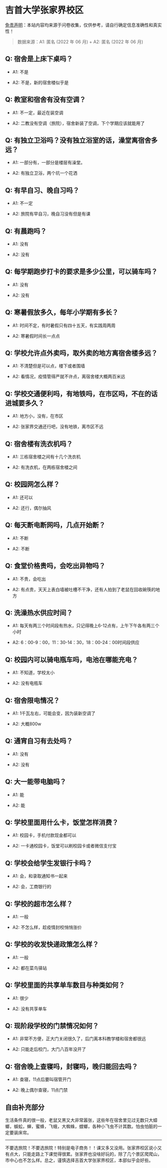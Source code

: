 # 吉首大学张家界校区

[免责声明](https://colleges.chat/#_3)：本站内容均来源于问卷收集，仅供参考，请自行确定信息准确性和真实性！

> 数据来源：A1: 匿名 (2022 年 06 月) + A2: 匿名 (2022 年 06 月)

## Q: 宿舍是上床下桌吗？

- A1: 不是

- A2: 不是，新的宿舍楼似乎是

## Q: 教室和宿舍有没有空调？

- A1: 不一定，最近在装空调

- A2: 二教没有空调（旅院），宿舍新装了空调，下个学期应该就能用了

## Q: 有独立卫浴吗？没有独立浴室的话，澡堂离宿舍多远？

- A1: 一部分有，一部分是楼层有澡堂。

- A2: 有独立卫浴，两个坑一个花洒

## Q: 有早自习、晚自习吗？

- A1: 不一定

- A2: 旅院有早自习，晚自习没有但是有课

## Q: 有晨跑吗？

- A1: 没有

- A2: 没有

## Q: 每学期跑步打卡的要求是多少公里，可以骑车吗？

- A1: 没有

- A2: 没有

## Q: 寒暑假放多久，每年小学期有多长？

- A1: 时间不定，有时暑假只有四十五天，有实践周两周

- A2: 寒暑假时间长一点点

## Q: 学校允许点外卖吗，取外卖的地方离宿舍楼多远？

- A1: 不清楚但是可以点，楼下或者围墙

- A2: 看情况，疫情管得严就不许点，离宿舍楼大概两百米远

## Q: 学校交通便利吗，有地铁吗，在市区吗，不在的话进城要多久？

- A1: 地方小，没有，在市区

- A2: 张家界交通还行吧，没有地铁，离市区不远

## Q: 宿舍楼有洗衣机吗？

- A1: 三栋宿舍楼之间有十几个洗衣机

- A2: 有洗衣机，在两栋宿舍楼之间

## Q: 校园网怎么样？

- A1: 还可以

- A2: 还行，偶尔抽风

## Q: 每天断电断网吗，几点开始断？

- A1: 不断

- A2: 不断

## Q: 食堂价格贵吗，会吃出异物吗？

- A1: 不贵，会吃出

- A2: 有点贵，天天上表白墙被吐槽不干净，还有人拍到了老鼠在回收碗筷的地方

## Q: 洗澡热水供应时间？

- A1: 每天有两三个时间段有热水，只记得晚上6-12点有，上午下午各有两三个小时

- A2: 6：00-9：00，11：30-14：30，18：00-24：00时间段供应

## Q: 校园内可以骑电瓶车吗，电池在哪能充电？

- A1: 不知道，学校太小

- A2: 没有电瓶车

## Q: 宿舍限电情况？

- A1: 1千瓦左右，可能会变，因为装新空调了

- A2: 大概800w

## Q: 通宵自习有去处吗？

- A1: 没有

- A2: 没有

## Q: 大一能带电脑吗？

- A1: 能

- A2: 能

## Q: 学校里面用什么卡，饭堂怎样消费？

- A1: 校园卡，手机付款现金都可以

- A2: 一卡通校园卡，饭堂可以刷校园卡或者微信支付宝

## Q: 学校会给学生发银行卡吗？

- A1: 会，和录取通知书一起来

- A2: 会，工商银行的

## Q: 学校的超市怎么样？

- A1: 一般

- A2: 不怎么样，趁疫情封校悄悄涨价

## Q: 学校的收发快递政策怎么样？

- A1: 一般

- A2: 都在菜鸟驿站

## Q: 学校里面的共享单车数目与种类如何？

- A1: 很少

- A2: 没有共享单车

## Q: 现阶段学校的门禁情况如何？

- A1: 非常不方便，正大门关闭很久了，后门离本科教学楼和宿舍都很远

- A2: 只能走后校门，大门八百年没开了

## Q: 宿舍晚上查寝吗，封寝吗，晚归能回去吗？

- A1: 查寝，11点后要叫宿管开门

- A2: 晚上偶尔查寝，11点门禁

## 自由补充部分

生活条件真的很一般，老鼠又黑又大非常嚣张，这些年在宿舍里见过无数只大蟑螂，蜈蚣，蝉，蜜蜂，飞蛾，大蜘蛛，螳螂，各种小飞虫不计其数。怕虫怕脏的一定要装床帘。

***

不要选旅院！不要选旅院！特别是电子商务！！课又多又没用。张家界校区说小又有点大，只能走路上下课觉得很累。张家界也没啥好玩的，除了几个景区爬爬山，市中心也不怎么样。总之，谨慎选择吉首大学张家界校区，本部似乎会好些。